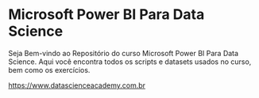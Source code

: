 # Microsoft Power BI Para Data Science

Seja Bem-vindo ao Repositório do curso Microsoft Power BI Para Data Science. Aqui você encontra todos os scripts e datasets usados no curso, bem como os exercícios.

https://www.datascienceacademy.com.br

